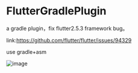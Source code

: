 # FlutterGradlePlugin

a gradle plugin，fix flutter2.5.3 framework bug。

link:https://github.com/flutter/flutter/issues/94329

use gradle+asm

![image](https://user-images.githubusercontent.com/13175725/181191794-da773f6d-a190-402f-9bb3-109233be24a7.png)


